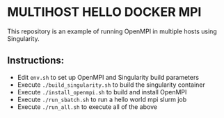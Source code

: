 # MULTIHOST HELLO DOCKER MPI
This repository is an example of running OpenMPI in multiple hosts using Singularity.


## Instructions:
- Edit `env.sh` to set up OpenMPI and Singularity build parameters 
- Execute `./build_singularity.sh` to build the singularity container
- Execute `./install_openmpi.sh` to build and install OpenMPI
- Execute `./run_sbatch.sh` to run a hello world mpi slurm job
- Execute `./run_all.sh` to execute all of the above
